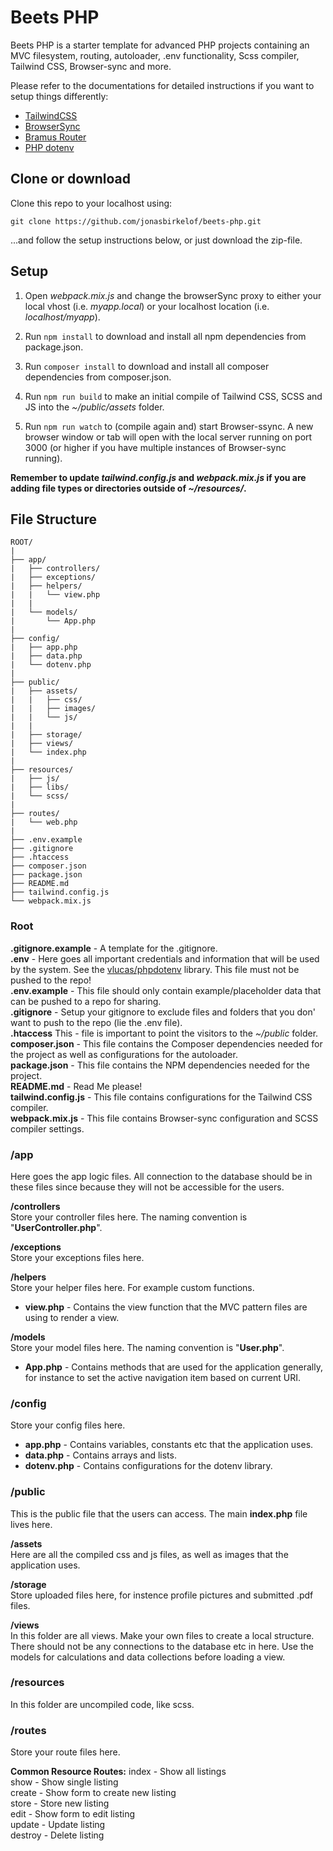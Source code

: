# Beets PHP

Beets PHP is a starter template for advanced PHP projects containing an MVC filesystem, routing, autoloader, .env functionality, Scss compiler, Tailwind CSS, Browser-sync and more. 

Please refer to the documentations for detailed instructions if you want to setup things differently:

- [TailwindCSS](https://tailwindcss.com/docs/installation)
- [BrowserSync](https://browsersync.io/docs)
- [Bramus Router](https://github.com/bramus/router)
- [PHP dotenv](https://github.com/vlucas/phpdotenv)

## Clone or download

Clone this repo to your localhost using: 
````
git clone https://github.com/jonasbirkelof/beets-php.git
````
...and follow the setup instructions below, or just download the zip-file.

## Setup

1. Open *webpack.mix.js* and change the browserSync proxy to either your local vhost (i.e. *myapp.local*) or your localhost location (i.e. *localhost/myapp*).

2. Run `npm install` to download and install all npm dependencies from package.json.

3. Run `composer install` to download and install all composer dependencies from composer.json.

4. Run `npm run build` to make an initial compile of Tailwind CSS, SCSS and JS into the *~/public/assets* folder.

5. Run `npm run watch` to (compile again and) start Browser-ssync. A new browser window or tab will open with the local server running on port 3000 (or higher if you have multiple instances of Browser-sync running).

**Remember to update *tailwind.config.js* and *webpack.mix.js* if you are adding file types or directories outside of *~/resources/*.**

## File Structure

````
ROOT/
|
├── app/
|   ├── controllers/
|   ├── exceptions/
|   ├── helpers/
|   |   └── view.php
|   |
|   └── models/
|       └── App.php
|
├── config/
|   ├── app.php
|   ├── data.php
|   └── dotenv.php
|
├── public/
|   ├── assets/
|   |   ├── css/
|   |   ├── images/
|   |   └── js/
|   |
|   ├── storage/
|   ├── views/
|   └── index.php
|
├── resources/
|   ├── js/
|   ├── libs/
|   └── scss/
|
├── routes/
|   └── web.php
|
├── .env.example
├── .gitignore
├── .htaccess
├── composer.json
├── package.json
├── README.md
├── tailwind.config.js
└── webpack.mix.js
````

### Root

**.gitignore.example** - A template for the .gitignore.<br>
**.env** - Here goes all important credentials and information that will be used by the system. See the [vlucas/phpdotenv](https://github.com/vlucas/phpdotenv) library. This file must not be pushed to the repo!<br>
**.env.example** - This file should only contain example/placeholder data that can be pushed to a repo for sharing.<br>
**.gitignore** - Setup your gitignore to exclude files and folders that you don' want to push to the repo (lie the .env file).<br>
**.htaccess** This - file is important to point the visitors to the *~/public* folder.<br>
**composer.json** - This file contains the Composer dependencies needed for the project as well as configurations for the autoloader.<br>
**package.json** - This file contains the NPM dependencies needed for the project.<br>
**README.md** - Read Me please!<br>
**tailwind.config.js** - This file contains configurations for the Tailwind CSS compiler.<br>
**webpack.mix.js** - This file contains Browser-sync configuration and SCSS compiler settings.<br>

### /app
Here goes the app logic files. All connection to the database should be in these files since because they will not be accessible for the users.

**/controllers**<br>
Store your controller files here. The naming convention is "**UserController.php**".

**/exceptions**<br>
Store your exceptions files here.

**/helpers**<br>
Store your helper files here. For example custom functions.

- **view.php** - Contains the view function that the MVC pattern files are using to render a view.

**/models**<br>
Store your model files here. The naming convention is "**User.php**".

- **App.php** - Contains methods that are used for the application generally, for instance to set the active navigation item based on current URI.

### /config
Store your config files here.

- **app.php** - Contains variables, constants etc that the application uses.<br>
- **data.php** - Contains arrays and lists.<br>
- **dotenv.php** - Contains configurations for the dotenv library.<br>

### /public
This is the public file that the users can access. The main **index.php** file lives here.

**/assets**<br>
Here are all the compiled css and js files, as well as images that the application uses.

**/storage**<br>
Store uploaded files here, for instence profile pictures and submitted .pdf files.

**/views**<br>
In this folder are all views. Make your own files to create a local structure. There should not be any connections to the database etc in here. Use the models for calculations and data collections before loading a view.

### /resources
In this folder are uncompiled code, like scss.

### /routes
Store your route files here.

**Common Resource Routes:**
index - Show all listings<br>
show - Show single listing<br>
create - Show form to create new listing<br>
store - Store new listing<br>
edit - Show form to edit listing<br>
update - Update listing<br>
destroy - Delete listing  <br>